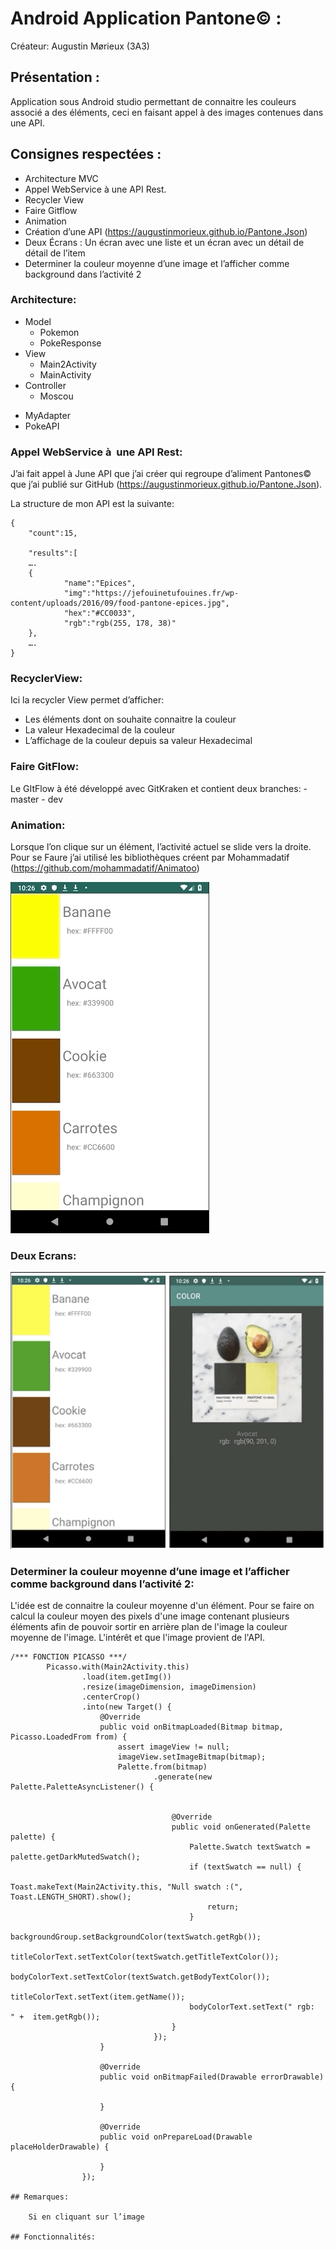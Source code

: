 # Android Application Pantone© :

Créateur: Augustin Mørieux (3A3)

## Présentation :

Application sous Android studio permettant de connaitre les couleurs associé a des éléments, ceci en faisant appel à des images contenues dans une API.


## Consignes respectées :

* Architecture MVC
* Appel WebService à une API Rest.
* Recycler View
* Faire Gitflow
* Animation
*  Création d’une API (https://augustinmorieux.github.io/Pantone.Json)
* Deux Écrans : Un écran avec une liste et un écran avec un détail de détail de l’item
* Determiner la couleur moyenne d’une image et l’afficher comme background dans l’activité 2



### Architecture:
* Model
	- Pokemon
	- PokeResponse
* View
	- Main2Activity
	- MainActivity 
* Controller
	- Moscou
- MyAdapter
- PokeAPI

### Appel WebService à  une API Rest:
J’ai fait appel à June API que j’ai créer qui regroupe d’aliment Pantones© que j’ai publié sur GitHub (https://augustinmorieux.github.io/Pantone.Json).

La structure de mon API est la suivante:

```
{
	"count":15,

	"results":[
	….
	{
			"name":"Epices",
			"img":"https://jefouinetufouines.fr/wp-content/uploads/2016/09/food-pantone-epices.jpg",
			"hex":"#CC0033",
			"rgb":"rgb(255, 178, 38)"
	},
	….
}

```

### RecyclerView:
Ici la recycler View permet d’afficher:
- Les éléments dont on souhaite connaitre la couleur
- La valeur Hexadecimal de la couleur
- L’affichage de la couleur depuis sa valeur  Hexadecimal 

### Faire GitFlow:
Le GItFlow à été développé avec GitKraken et contient deux branches:
	- master
	- dev

### Animation:
Lorsque l’on clique sur un élément, l’activité actuel se slide vers la droite. Pour se Faure j’ai utilisé les bibliothèques créent par Mohammadatif (https://github.com/mohammadatif/Animatoo)

![IMG_1](https://github.com/AugustinMorieux/Pantone-AndroidApp/blob/Dev/IMG_1.gif)

### Deux Ecrans:
![IMG_3](https://github.com/AugustinMorieux/Pantone-AndroidApp/blob/Dev/IMG_3.png)


### Determiner la couleur moyenne d’une image et l’afficher comme background dans l’activité 2:
L'idée est de connaitre la couleur moyenne d'un élément.
Pour se faire on calcul la couleur moyen des pixels d'une image contenant plusieurs éléments afin de pouvoir sortir en arrière plan de l'image la couleur moyenne de l'image. 
L'intérêt et que l'image provient de l'API. 

```
/*** FONCTION PICASSO ***/
        Picasso.with(Main2Activity.this)
                .load(item.getImg())
                .resize(imageDimension, imageDimension)
                .centerCrop()
                .into(new Target() {
                    @Override
                    public void onBitmapLoaded(Bitmap bitmap, Picasso.LoadedFrom from) {
                        assert imageView != null;
                        imageView.setImageBitmap(bitmap);
                        Palette.from(bitmap)
                                .generate(new Palette.PaletteAsyncListener() {


                                    @Override
                                    public void onGenerated(Palette palette) {
                                        Palette.Swatch textSwatch = palette.getDarkMutedSwatch();
                                        if (textSwatch == null) {
                                            Toast.makeText(Main2Activity.this, "Null swatch :(", Toast.LENGTH_SHORT).show();
                                            return;
                                        }
                                        backgroundGroup.setBackgroundColor(textSwatch.getRgb());
                                        titleColorText.setTextColor(textSwatch.getTitleTextColor());
                                        bodyColorText.setTextColor(textSwatch.getBodyTextColor());
                                        titleColorText.setText(item.getName());
                                        bodyColorText.setText(" rgb:  " +  item.getRgb());
                                    }
                                });
                    }

                    @Override
                    public void onBitmapFailed(Drawable errorDrawable) {

                    }

                    @Override
                    public void onPrepareLoad(Drawable placeHolderDrawable) {

                    }
                });

## Remarques:

	Si en cliquant sur l’image 

## Fonctionnalités:





